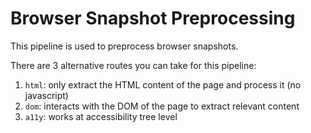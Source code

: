 # Browser Snapshot Preprocessing

This pipeline is used to preprocess browser snapshots.

There are 3 alternative routes you can take for this pipeline:

1. `html`: only extract the HTML content of the page and process it (no javascript)
2. `dom`: interacts with the DOM of the page to extract relevant content
3. `a11y`: works at accessibility tree level
